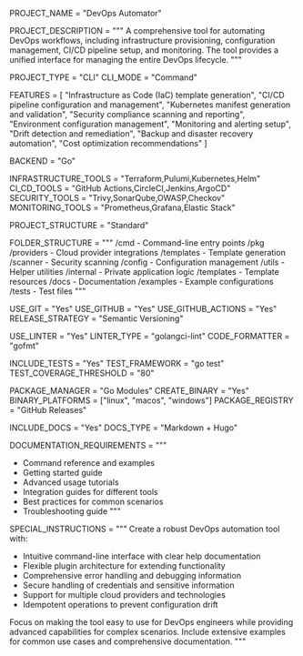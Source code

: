 <!-- 
GENESIS PROJECT SPECIFICATION - DEVOPS AUTOMATION TOOL
-->

<!--===============================================================================-->
<!-- PROJECT BASICS -->
<!--===============================================================================-->

PROJECT_NAME = "DevOps Automator"

PROJECT_DESCRIPTION = """
A comprehensive tool for automating DevOps workflows, including infrastructure
provisioning, configuration management, CI/CD pipeline setup, and monitoring.
The tool provides a unified interface for managing the entire DevOps lifecycle.
"""

<!--===============================================================================-->
<!-- PROJECT TYPE -->
<!--===============================================================================-->

PROJECT_TYPE = "CLI"
CLI_MODE = "Command"

<!--===============================================================================-->
<!-- CORE FEATURES -->
<!--===============================================================================-->

FEATURES = [
    "Infrastructure as Code (IaC) template generation",
    "CI/CD pipeline configuration and management",
    "Kubernetes manifest generation and validation",
    "Security compliance scanning and reporting",
    "Environment configuration management",
    "Monitoring and alerting setup",
    "Drift detection and remediation",
    "Backup and disaster recovery automation",
    "Cost optimization recommendations"
]

<!--===============================================================================-->
<!-- TECHNOLOGY STACK -->
<!--===============================================================================-->

BACKEND = "Go"

INFRASTRUCTURE_TOOLS = "Terraform,Pulumi,Kubernetes,Helm"
CI_CD_TOOLS = "GitHub Actions,CircleCI,Jenkins,ArgoCD"
SECURITY_TOOLS = "Trivy,SonarQube,OWASP,Checkov"
MONITORING_TOOLS = "Prometheus,Grafana,Elastic Stack"

<!--===============================================================================-->
<!-- PROJECT STRUCTURE -->
<!--===============================================================================-->

PROJECT_STRUCTURE = "Standard"

FOLDER_STRUCTURE = """
/cmd - Command-line entry points
/pkg
  /providers - Cloud provider integrations
  /templates - Template generation
  /scanner - Security scanning
  /config - Configuration management
  /utils - Helper utilities
/internal - Private application logic
/templates - Template resources
/docs - Documentation
/examples - Example configurations
/tests - Test files
"""

<!--===============================================================================-->
<!-- VERSION CONTROL & COLLABORATION -->
<!--===============================================================================-->

USE_GIT = "Yes"
USE_GITHUB = "Yes"
USE_GITHUB_ACTIONS = "Yes"
RELEASE_STRATEGY = "Semantic Versioning"

<!--===============================================================================-->
<!-- CODE QUALITY & STANDARDS -->
<!--===============================================================================-->

USE_LINTER = "Yes"
LINTER_TYPE = "golangci-lint"
CODE_FORMATTER = "gofmt"

INCLUDE_TESTS = "Yes"
TEST_FRAMEWORK = "go test"
TEST_COVERAGE_THRESHOLD = "80"

<!--===============================================================================-->
<!-- DISTRIBUTION -->
<!--===============================================================================-->

PACKAGE_MANAGER = "Go Modules"
CREATE_BINARY = "Yes"
BINARY_PLATFORMS = ["linux", "macos", "windows"]
PACKAGE_REGISTRY = "GitHub Releases"

<!--===============================================================================-->
<!-- DOCUMENTATION -->
<!--===============================================================================-->

INCLUDE_DOCS = "Yes"
DOCS_TYPE = "Markdown + Hugo"

DOCUMENTATION_REQUIREMENTS = """
- Command reference and examples
- Getting started guide
- Advanced usage tutorials
- Integration guides for different tools
- Best practices for common scenarios
- Troubleshooting guide
"""

<!--===============================================================================-->
<!-- SPECIAL INSTRUCTIONS -->
<!--===============================================================================-->

SPECIAL_INSTRUCTIONS = """
Create a robust DevOps automation tool with:
- Intuitive command-line interface with clear help documentation
- Flexible plugin architecture for extending functionality
- Comprehensive error handling and debugging information
- Secure handling of credentials and sensitive information
- Support for multiple cloud providers and technologies
- Idempotent operations to prevent configuration drift

Focus on making the tool easy to use for DevOps engineers while providing
advanced capabilities for complex scenarios. Include extensive examples
for common use cases and comprehensive documentation.
""" 
